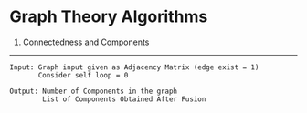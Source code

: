 # Graph Theory Algorithms

1) Connectedness and Components
  ------------------------------
    Input: Graph input given as Adjacency Matrix (edge exist = 1)
           Consider self loop = 0
           
    Output: Number of Components in the graph
            List of Components Obtained After Fusion
